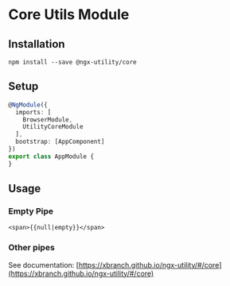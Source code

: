 # Core Utils Module

## Installation

```shell script
npm install --save @ngx-utility/core
```

## Setup

```typescript
@NgModule({
  imports: [
    BrowserModule,
    UtilityCoreModule
  ],
  bootstrap: [AppComponent]
})
export class AppModule {
}
```

## Usage

### Empty Pipe

```angular2html
<span>{{null|empty}}</span>
```

### Other pipes

See documentation: [https://xbranch.github.io/ngx-utility/#/core](https://xbranch.github.io/ngx-utility/#/core)
